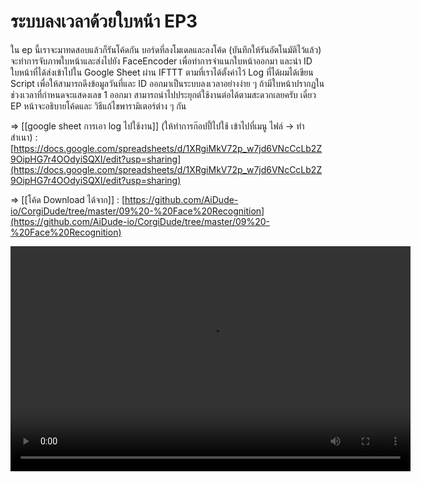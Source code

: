 # ระบบลงเวลาด้วยใบหน้า EP3

ใน ep นี้เราจะมาทดสอบแล้วก็รันโค้ดกัน บอร์ดที่ลงโมเดลและลงโค้ด (บันทึกให้รันอัตโนมัติไว้แล้ว) จะทำการจับภาพใบหน้าและส่งไปยัง FaceEncoder เพื่อทำการจำแนกใบหน้าออกมา และนำ ID ใบหน้าที่ได้ส่งเข้าไปใน Google Sheet ผ่าน IFTTT ตามที่เราได้ตั้งค่าไว้
Log ที่ได้ผมได้เขียน Script เพื่อให้สามารถดึงข้อมูลวันที่และ ID ออกมาเป็นระบบลงเวลาอย่างง่าย ๆ ถ้ามีใบหน้าปรากฏในช่วงเวลาที่กำหนดจะแสดงเลข 1 ออกมา สามารถนำไปประยุกต์ใช้งานต่อได้ตามสะดวกเลยครับ
เดี๋ยว EP หน้าจะอธิบายโค้ดและ วิธีแก้ไขพารามิเตอร์ต่าง ๆ กัน

=> [[google sheet การเอา log ไปใช้งาน]] (ให้ทำการก๊อปปี้ไปใช้ เข้าไปที่เมนู ไฟล์ -> ทำสำเนา) : [https://docs.google.com/spreadsheets/d/1XRgiMkV72p_w7jd6VNcCcLb2Z9OipHG7r4OOdyiSQXI/edit?usp=sharing](https://docs.google.com/spreadsheets/d/1XRgiMkV72p_w7jd6VNcCcLb2Z9OipHG7r4OOdyiSQXI/edit?usp=sharing)

=> [[โค้ด Download ได้จาก]] : [https://github.com/AiDude-io/CorgiDude/tree/master/09%20-%20Face%20Recognition](https://github.com/AiDude-io/CorgiDude/tree/master/09%20-%20Face%20Recognition)

<video width="640" height="360" controls>
  <source :src="$withBase('/face_recognition/ep3.mp4')" type="video/mp4">
  Your browser does not support the video tag.
</video>
